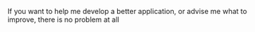 
If you want to help me develop a better application, or advise me what to improve, there is no problem at all
